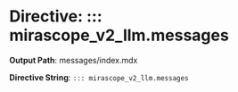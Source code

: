 # Directive: ::: mirascope_v2_llm.messages

**Output Path**: messages/index.mdx

**Directive String**: `::: mirascope_v2_llm.messages`

